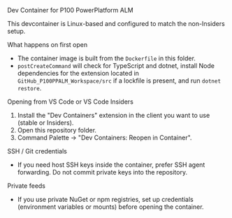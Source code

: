 Dev Container for P100 PowerPlatform ALM

This devcontainer is Linux-based and configured to match the non-Insiders setup.

What happens on first open
- The container image is built from the `Dockerfile` in this folder.
- `postCreateCommand` will check for TypeScript and dotnet, install Node dependencies for the extension located in `GitHub_P100PPALM_Workspace/src` if a lockfile is present, and run `dotnet restore`.

Opening from VS Code or VS Code Insiders
1. Install the "Dev Containers" extension in the client you want to use (stable or Insiders).
2. Open this repository folder.
3. Command Palette -> "Dev Containers: Reopen in Container".

SSH / Git credentials
- If you need host SSH keys inside the container, prefer SSH agent forwarding. Do not commit private keys into the repository.

Private feeds
- If you use private NuGet or npm registries, set up credentials (environment variables or mounts) before opening the container.
